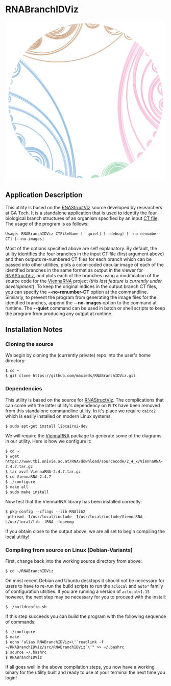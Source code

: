 # RNABranchIDViz

<center>
<img src="https://github.com/maxieds/RNABranchIDViz/blob/master/images/d.16.e.E.cuniculi_nop-RNAStructViz.png" width="500" />
</center>

## Application Description

This utility is based on the [RNAStructViz](https://github.com/gtDMMB/RNAStructViz) source developed by 
researchers at GA Tech. It is a standalone application that is used to identify the four biological 
branch structures of an organism specified by an input 
[CT file](https://rna.urmc.rochester.edu/Text/File_Formats.html#CT). 
The usage of the program is as follows: 
```
Usage: RNABranchIDViz CTFileName [--quiet] [--debug] [--no-renumber-CT] [--no-images]
```
Most of the options specified above are self explanatory. By default, the utility identifies the four 
branches in the input CT file (first argument above) and then outputs re-numbered CT files for each 
branch which can be passed into other utilities, plots a color-coded circular image of each of the 
identified branches in the same format as output in the viewer for 
[RNAStructViz](https://github.com/gtDMMB/RNAStructViz), and plots each of the branches using a modification of 
the source code for the [ViennaRNA](https://www.tbi.univie.ac.at/RNA/) project (*this last feature is currently 
under development*). To keep the original indices in the output branch CT files, you can specify the 
**--no-renumber-CT** option at the commandline. Similarly, to prevent the program from generating the image files 
for the identified branches, append the **--no-images** option to the command at runtime. The 
**--quiet** command can be used in batch or shell scripts to keep the program from producing any output at runtime. 

## Installation Notes

### Cloning the source

We begin by cloning the (currently private) repo into the user's home directory:
```
$ cd ~
$ git clone https://github.com/maxieds/RNABranchIDViz.git
```

### Dependencies 

This utility is based on the source for [RNAStructViz](https://github.com/gtDMMB/RNAStructViz). 
The complications that can come with the latter utility's dependency on ``FLTK`` have been 
removed from this standalone commandline utility. In it's place we require ``cairo2`` which is 
easily installed on modern Linux systems:
```
$ sudo apt-get install libcairo2-dev
``` 
We will require the [ViennaRNA](https://www.tbi.univie.ac.at/RNA/) package to generate some of the diagrams in our utility. 
Here is how we configure it:
```
$ cd ~
$ wget https://www.tbi.univie.ac.at/RNA/download/sourcecode/2_4_x/ViennaRNA-2.4.7.tar.gz
$ tar xvzf ViennaRNA-2.4.7.tar.gz
$ cd ViennaRNA-2.4.7
$ ./configure
$ make all
$ sudo make install
```
Now test that the ViennaRNA library has been installed correctly:
```
$ pkg-config --cflags --lib RNAlib2
-pthread -I/usr/local/include -I/usr/local/include/ViennaRNA -L/usr/local/lib -lRNA -fopenmp
```
If you obtain close to the output above, we are all set to begin compiling the local utility!

### Compiling from source on Linux (Debian-Variants)

First, change back into the working source directory from above:
```
$ cd ~/RNABranchIDViz
```
On most recent Debian and Ubuntu desktops it should not be necessary for users to have to 
re-run the build scripts to run the ``aclocal`` and ``auto*`` family of configuration 
utilities. If you are running a version of ``aclocal<1.15`` however, the next step may be 
necessary for you to proceed with the install:
```
$ ./buildconfig.sh
```
If this step succeeds you can build the program with the following sequence of commands:
```
$ ./configure
$ make
$ echo "alias RNABranchIDViz=\'`readlink -f ~/RNABranchIDViz/src/RNABranchIDViz`\'" >> ~/.bashrc
$ source ~/.bashrc
$ RNABranchIDViz
``` 
If all goes well in the above compilation steps, you now have a working binary for the 
utility built and ready to use at your terminal the next time you login!
